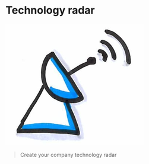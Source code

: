 # Technology radar
![Technology radar](photos/tech-radar.png)
> Create your company technology radar 